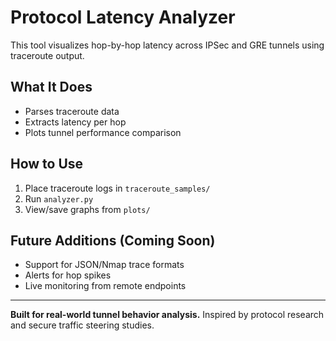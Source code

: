 # Protocol Latency Analyzer

This tool visualizes hop-by-hop latency across IPSec and GRE tunnels using traceroute output.

## What It Does

- Parses traceroute data
- Extracts latency per hop
- Plots tunnel performance comparison

## How to Use

1. Place traceroute logs in `traceroute_samples/`
2. Run `analyzer.py`
3. View/save graphs from `plots/`

## Future Additions (Coming Soon)

- Support for JSON/Nmap trace formats
- Alerts for hop spikes
- Live monitoring from remote endpoints

---

**Built for real-world tunnel behavior analysis.** Inspired by protocol research and secure traffic steering studies.
